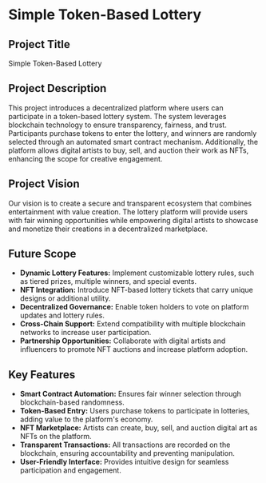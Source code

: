 # Simple Token-Based Lottery

## Project Title
Simple Token-Based Lottery

## Project Description
This project introduces a decentralized platform where users can participate in a token-based lottery system. The system leverages blockchain technology to ensure transparency, fairness, and trust. Participants purchase tokens to enter the lottery, and winners are randomly selected through an automated smart contract mechanism. Additionally, the platform allows digital artists to buy, sell, and auction their work as NFTs, enhancing the scope for creative engagement.

## Project Vision
Our vision is to create a secure and transparent ecosystem that combines entertainment with value creation. The lottery platform will provide users with fair winning opportunities while empowering digital artists to showcase and monetize their creations in a decentralized marketplace.

## Future Scope
- **Dynamic Lottery Features:** Implement customizable lottery rules, such as tiered prizes, multiple winners, and special events.
- **NFT Integration:** Introduce NFT-based lottery tickets that carry unique designs or additional utility.
- **Decentralized Governance:** Enable token holders to vote on platform updates and lottery rules.
- **Cross-Chain Support:** Extend compatibility with multiple blockchain networks to increase user participation.
- **Partnership Opportunities:** Collaborate with digital artists and influencers to promote NFT auctions and increase platform adoption.

## Key Features
- **Smart Contract Automation:** Ensures fair winner selection through blockchain-based randomness.
- **Token-Based Entry:** Users purchase tokens to participate in lotteries, adding value to the platform's economy.
- **NFT Marketplace:** Artists can create, buy, sell, and auction digital art as NFTs on the platform.
- **Transparent Transactions:** All transactions are recorded on the blockchain, ensuring accountability and preventing manipulation.
- **User-Friendly Interface:** Provides intuitive design for seamless participation and engagement.

